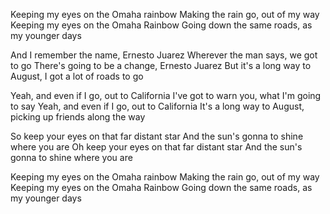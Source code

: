 Keeping my eyes on the Omaha rainbow
Making the rain go, out of my way
Keeping my eyes on the Omaha Rainbow
Going down the same roads, as my younger days

And I remember the name, Ernesto Juarez
Wherever the man says, we got to go
There's going to be a change, Ernesto Juarez
But it's a long way to August, I got a lot of roads to go

Yeah, and even if I go, out to California
I've got to warn you, what I'm going to say
Yeah, and even if I go, out to California
It's a long way to August, picking up friends along the way

So keep your eyes on that far distant star
And the sun's gonna to shine where you are
Oh keep your eyes on that far distant star
And the sun's gonna to shine where you are

Keeping my eyes on the Omaha rainbow
Making the rain go, out of my way
Keeping my eyes on the Omaha Rainbow
Going down the same roads, as my younger days
